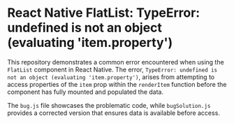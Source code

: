 # React Native FlatList: TypeError: undefined is not an object (evaluating 'item.property')

This repository demonstrates a common error encountered when using the `FlatList` component in React Native.  The error, `TypeError: undefined is not an object (evaluating 'item.property')`, arises from attempting to access properties of the `item` prop within the `renderItem` function before the component has fully mounted and populated the data.

The `bug.js` file showcases the problematic code, while `bugSolution.js` provides a corrected version that ensures data is available before access.